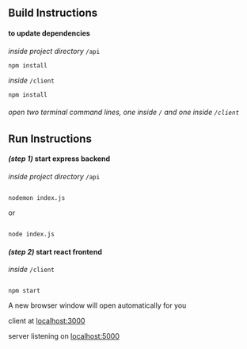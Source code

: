 ## Build Instructions

#### to update dependencies

_inside project directory_ `/api`

```
npm install
```

_inside_ `/client`

```
npm install
```

###### open two terminal command lines, one inside `/` and one inside `/client`

## Run Instructions

#### _(step 1)_ start express backend

_inside project directory_ `/api`

```

nodemon index.js

```

or

```

node index.js

```

#### _(step 2)_ start react frontend

_inside_ `/client`

```

npm start

```

A new browser window will open automatically for you

client at [localhost:3000](http://localhost:3000)

server listening on [localhost:5000](http://localhost:5000)

```

```
